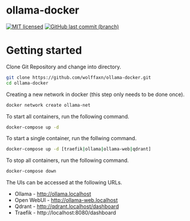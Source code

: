 # ollama-docker

[![MIT licensed](https://img.shields.io/badge/license-MIT-blue.svg)](https://opensource.org/licenses/MIT)
[![GitHub last commit (branch)](https://img.shields.io/github/last-commit/wolffaxn/ollama-docker/main.svg)](https://github.com/wolffaxn/ollama-docker)

# Getting started

Clone Git Repository and change into directory.

```sh
git clone https://github.com/wolffaxn/ollama-docker.git
cd ollama-docker
```

Creating a new network in docker (this step only needs to be done once).

```sh
docker network create ollama-net 
```

To start all containers, run the following command.

```sh
docker-compose up -d
```

To start a single container, run the follwing command.

```sh
docker-compose up -d [traefik|ollama|ollama-web|qdrant]
```

To stop all containers, run the following command.

```sh
docker-compose down
```

The UIs can be accessed at the following URLs.

- Ollama - http://ollama.localhost
- Open WebUI - http://ollama-web.localhost
- Qdrant - http://qdrant.localhost/dashboard 
- Traefik - http://localhost:8080/dashboard

